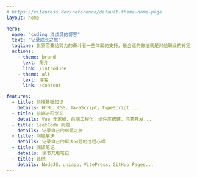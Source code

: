 ```yaml
---
# https://vitepress.dev/reference/default-theme-home-page
layout: home

hero:
  name: "coding 消烦员的博客"
  text: "记录成长之旅"
  tagline: 世界需要给努力的奋斗者一些体面的支持，最合适的做法就是对他职业的肯定
  actions:
    - theme: brand
      text: 简介
      link: /introduce
    - theme: alt
      text: 博客
      link: /content

features:
  - title: 前端基础知识
    details: HTML，CSS，JavaScript，TypeScript ...
  - title: 前端进阶学习
    details: Vue 全家桶，前端工程化，组件库搭建，鸿蒙开发...
  - title: LeetCode 刷题
    details: 记录自己的刷题之旅
  - title: 问题解决
    details: 记录自己的解决问题的过程心得
  - title: 阅读笔记
    details: 读书充电笔记
  - title: 其他
    details: NodeJS，uniapp，VitePress，GitHub Pages...
---
```

